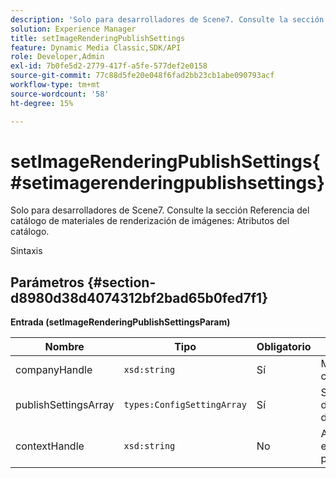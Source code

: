 ```yaml
---
description: 'Solo para desarrolladores de Scene7. Consulte la sección Referencia del catálogo de materiales de renderización de imágenes: Atributos del catálogo.'
solution: Experience Manager
title: setImageRenderingPublishSettings
feature: Dynamic Media Classic,SDK/API
role: Developer,Admin
exl-id: 7b0fe5d2-2779-417f-a5fe-577def2e0158
source-git-commit: 77c88d5fe20e048f6fad2bb23cb1abe090793acf
workflow-type: tm+mt
source-wordcount: '58'
ht-degree: 15%

---
```


# setImageRenderingPublishSettings{#setimagerenderingpublishsettings}

Solo para desarrolladores de Scene7. Consulte la sección Referencia del catálogo de materiales de renderización de imágenes: Atributos del catálogo.

Sintaxis

## Parámetros {#section-d8980d38d4074312bf2bad65b0fed7f1}

**Entrada (setImageRenderingPublishSettingsParam)**

| Nombre | Tipo | Obligatorio | Descripción |
|---|---|---|---|
| companyHandle | `xsd:string` | Sí | Manejo de la compañía. |
| publishSettingsArray | `types:ConfigSettingArray` | Sí | Solo para desarrolladores de Scene7. |
| contextHandle | `xsd:string` | No | Administrar en el contexto de publicación. |
